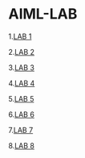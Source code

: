 # AIML-LAB
1.[LAB 1](https://github.com/ShreyaKandhagatla/AIML-LAB/blob/main/LAB0(AIML).ipynb)


2.[LAB 2](https://github.com/ShreyaKandhagatla/AIML-LAB/blob/main/LAB1(AIML).ipynb)


3.[LAB 3](https://github.com/ShreyaKandhagatla/AIML-LAB/blob/main/LAB2(AIML).ipynb)


4.[LAB 4](https://github.com/ShreyaKandhagatla/AIML-LAB/blob/main/A*%20ALGORITHM.ipynb)


5.[LAB 5](https://github.com/ShreyaKandhagatla/AIML-LAB/blob/main/aSSINGMNET_5.ipynb)


6.[LAB 6](https://github.com/ShreyaKandhagatla/AIML-LAB/blob/main/ASSIGNMENT_6.ipynb)


7.[LAB 7](https://github.com/ShreyaKandhagatla/AIML-LAB/blob/main/Assignment_7.ipynb)

8.[LAB 8](https://github.com/ShreyaKandhagatla/AIML-LAB/blob/main/LAB_8.ipynb)
